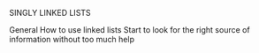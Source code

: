 SINGLY LINKED LISTS

General
How to use linked lists
Start to look for the right source of information without too much help
